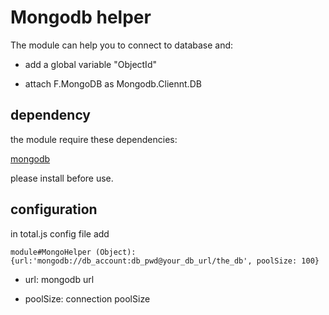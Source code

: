 # Mongodb helper #

The module can help you to connect to database and:  

- add a global variable "ObjectId"

- attach F.MongoDB as Mongodb.Cliennt.DB

## dependency ##

the module require these dependencies:

[mongodb](https://www.npmjs.com/package/mongodb)

please install before use.

## configuration ##

in total.js config file add

`module#MongoHelper (Object): {url:'mongodb://db_account:db_pwd@your_db_url/the_db', poolSize: 100}`

- url: mongodb url

- poolSize: connection poolSize
